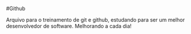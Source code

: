#Github

Arquivo para o treinamento de git e github, estudando para ser um melhor desenvolvedor de software. Melhorando a cada dia!
